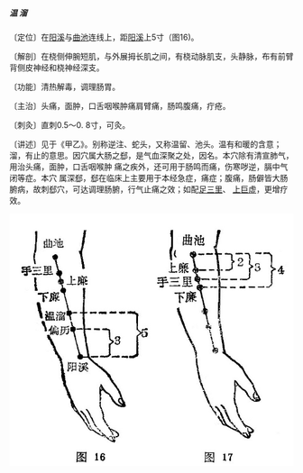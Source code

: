 ##### 温 溜

〔定位〕在[阳溪](https://www.gmzyjc.com/read/zjs/zjs3.1.1-3-0.1.2.3.5.md)与[曲池](https://www.gmzyjc.com/read/zjs/zjs3.1.1-3-0.1.2.3.11.md)连线上，距[阳溪](https://www.gmzyjc.com/read/zjs/zjs3.1.1-3-0.1.2.3.5.md)上5寸（图16)。

〔解剖〕在桡侧伸腕短肌，与外展拇长肌之间，有桡动脉肌支，头静脉，布有前臂背侧皮神经和桡神经深支。

〔功能〕清热解毒，调理肠胃。

〔主治〕头痛，面肿，口舌咽喉肿痛肩臂痛，肠鸣腹痛，疔疮。

〔刺灸〕直刺0.5〜0. 8寸，可灸。

〔讲述〕见于《甲乙》。别称逆注、蛇头，又称温留、池头。温有和暖的含意；溜，有止的意思。因穴属大肠之郄，是气血深聚之处，因名。本穴除有清宣肺气，用治头痛，面肿，口舌咽喉肿 痛之疾外，还可用于肠鸣而痛，伤寒哕逆，膈中气闭等症。本穴 属深郄，郄在临床上主要用于本经急症，痛症；腹痛，肠僻皆大肠腑病，故刺郄穴，可达调理肠腑，行气止痛之效；如配[足三里](https://www.gmzyjc.com/read/zjs/zjs3.1.1-3-0.1.3.3.36.md)、 [上巨虚](https://www.gmzyjc.com/read/zjs/zjs3.1.1-3-0.1.3.3.37.md)，更增疗效。

<img src="img/图16、17.jpg" style="zoom:80%;" />
